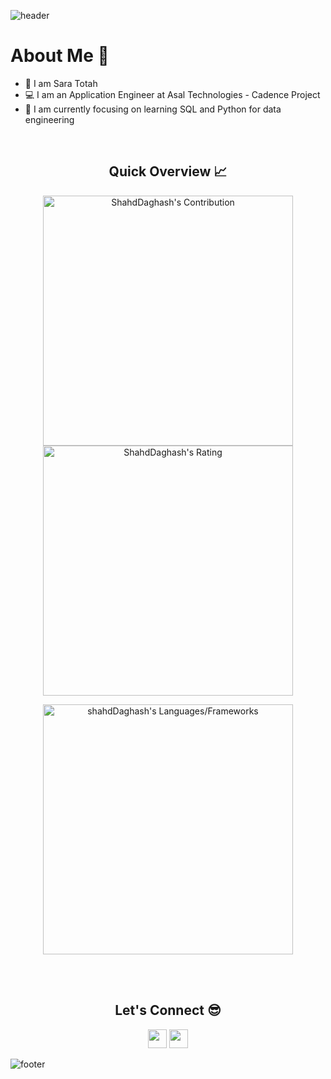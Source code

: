 ![header](https://capsule-render.vercel.app/api?type=waving&color=gradient&height=280&section=header&text=Hi%20there%20%F0%9F%91%8B&fontSize=90)

<!--

Here are some ideas to get you started:

- 🔭 I’m currently working on 
- 🌱 I’m currently learning ...
- 👯 I’m looking to collaborate on ...
- 🤔 I’m looking for help with ...
- 💬 Ask me about ...
- 📫 How to reach me: ...
- 😄 Pronouns: ...
- ⚡ Fun fact: ...
-->
<h1>About Me 📌</h1>

- 👋 I am Sara Totah
- 💻 I am an Application Engineer at Asal Technologies - Cadence Project
- 🌱 I am currently focusing on learning SQL and Python for data engineering

<br />

<h2 align="center">Quick Overview 📈</h2>
  
  <p align = "center">
 
</p>

<p align = "center">
  <img src = "https://github-readme-stats.vercel.app/api?username=shahdDaghash&count_private=true&theme=default&hide_border=true" alt = "ShahdDaghash's Contribution" width = 400 >
  <img src = "https://github-readme-streak-stats.herokuapp.com?user=shahdDaghash&count_private=true&theme=default&hide_border=true" alt = "ShahdDaghash's Rating" width = 400 >

</p>

<p align = "center">

 <img src = "https://github-readme-stats.vercel.app/api/top-langs?username=shahdDaghash&show_icons=true&count_private=true&locale=en&layout=compact&langs_count=10&hide_border=true&bg_color=282A36&title_color=DD6387&text_color=fff&icon_color=fff" alt = "shahdDaghash's Languages/Frameworks" width = 400 />
</p>



</div>

<br /><br />
<h2 align="center">Let's Connect 😎</h2>
<p align="center">
  <a href = "mailto:saratotah99@gmail.com"><img src = "https://img.shields.io/badge/Gmail-D14836?style=for-the-badge&logo=gmail&logoColor=white" height = 30></a>
  <a href = "https://www.linkedin.com/in/sara-totah"><img src = "https://img.shields.io/badge/LinkedIn-0077B5?style=for-the-badge&logo=linkedin&logoColor=white"     height = 30></a>
 
</p>


![footer](https://capsule-render.vercel.app/api?type=waving&color=gradient&height=150&section=footer)
